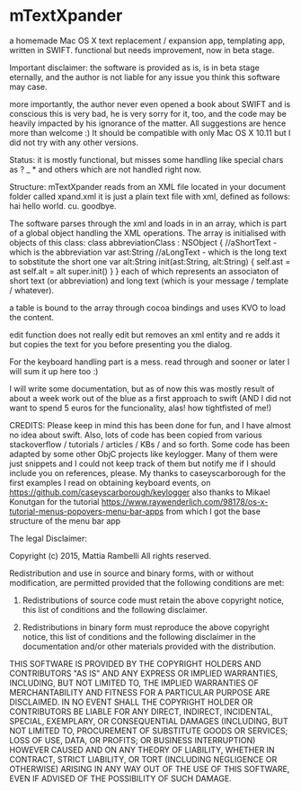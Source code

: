 # mTextXpander
a homemade Mac OS X text replacement / expansion app, templating app, written in SWIFT. functional but needs improvement, now in beta stage.

Important disclaimer:
 the software is provided as is, is in beta stage eternally, and the author is not liable for any issue you think this software may case.
 
 more importantly, the author never even opened a book about SWIFT and is conscious this is very bad, he is very sorry for it, too, and the code may be heavily impacted by his ignorance of the matter. All suggestions are hence more than welcome :)
 It should be compatible with only Mac OS X 10.11 but I did not try with any other versions.

Status:
it is mostly functional, but misses some handling like special chars as ? _ * and others which are not handled right now.

Structure:
mTextXpander reads from an XML file located in your document folder called xpand.xml
it is just a plain text file with xml, defined as follows:
<xml>
<abbreviation>
<shorttext>
hai
</shorttext>
<longtext>
hello world.
</longtext>
</abbreviation>
<abbreviation>
<shorttext>
cu.
</shorttext>
<longtext>
goodbye.
</longtext>
</abbreviation>
</xml>


The software parses through the xml and loads in in an array, which is part of a global object handling the XML operations.
The array is initialised with objects of this class:
class abbreviationClass : NSObject {
    //aShortText - which is the abbreviation
    var ast:String
    //aLongText - which is the long text to sobstitute the short one
    var alt:String
    init(ast:String, alt:String) {
        self.ast = ast
        self.alt = alt
        super.init()
    }
}
each of which represents an associaton of short text (or abbreviation) and long text (which is your message / template / whatever).

a table is bound to the array through cocoa bindings and uses KVO to load the content.

edit function does not really edit but removes an xml entity and re adds it but copies the text for you before presenting you the dialog.

For the keyboard handling part is a mess. read through and sooner or later I will sum it up here too :)

I will write some documentation, but as of now this was mostly result of about a week work out of the blue as a first approach to swift (AND I did not want to spend 5 euros for the funcionality, alas! how tightfisted of me!)


CREDITS:
Please keep in mind this has been done for fun, and I have almost no idea about swift.
Also, lots of code has been copied from various stackoverflow / tutorials / articles / KBs / and so forth.
Some code has been adapted by some other ObjC projects like keylogger.
Many of them were just snippets and I could not keep track of them but notify me if I should include you on references, please.
My thanks to caseyscarborough for the first examples I read on obtaining keyboard events, on https://github.com/caseyscarborough/keylogger
also thanks to Mikael Konutgan for the tutorial https://www.raywenderlich.com/98178/os-x-tutorial-menus-popovers-menu-bar-apps
from which I got the base structure of the menu bar app



The legal Disclaimer:

Copyright (c) 2015, Mattia Rambelli
All rights reserved.

Redistribution and use in source and binary forms, with or without modification, are permitted provided that the following conditions are met:

1. Redistributions of source code must retain the above copyright notice, this list of conditions and the following disclaimer.

2. Redistributions in binary form must reproduce the above copyright notice, this list of conditions and the following disclaimer in the documentation and/or other materials provided with the distribution.

THIS SOFTWARE IS PROVIDED BY THE COPYRIGHT HOLDERS AND CONTRIBUTORS "AS IS" AND ANY EXPRESS OR IMPLIED WARRANTIES, INCLUDING, BUT NOT LIMITED TO, THE IMPLIED WARRANTIES OF MERCHANTABILITY AND FITNESS FOR A PARTICULAR PURPOSE ARE DISCLAIMED. IN NO EVENT SHALL THE COPYRIGHT HOLDER OR CONTRIBUTORS BE LIABLE FOR ANY DIRECT, INDIRECT, INCIDENTAL, SPECIAL, EXEMPLARY, OR CONSEQUENTIAL DAMAGES (INCLUDING, BUT NOT LIMITED TO, PROCUREMENT OF SUBSTITUTE GOODS OR SERVICES; LOSS OF USE, DATA, OR PROFITS; OR BUSINESS INTERRUPTION) HOWEVER CAUSED AND ON ANY THEORY OF LIABILITY, WHETHER IN CONTRACT, STRICT LIABILITY, OR TORT (INCLUDING NEGLIGENCE OR OTHERWISE) ARISING IN ANY WAY OUT OF THE USE OF THIS SOFTWARE, EVEN IF ADVISED OF THE POSSIBILITY OF SUCH DAMAGE.

